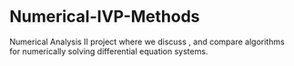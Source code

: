 # Numerical-IVP-Methods
Numerical Analysis II project where we discuss , and compare algorithms for numerically solving differential equation systems.
